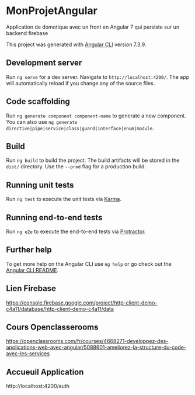 # MonProjetAngular

Application de domotique avec un front en Angular 7 qui persiste sur un backend firebase

This project was generated with [Angular CLI](https://github.com/angular/angular-cli) version 7.3.9.

## Development server

Run `ng serve` for a dev server. Navigate to `http://localhost:4200/`. The app will automatically reload if you change any of the source files.

## Code scaffolding

Run `ng generate component component-name` to generate a new component. You can also use `ng generate directive|pipe|service|class|guard|interface|enum|module`.

## Build

Run `ng build` to build the project. The build artifacts will be stored in the `dist/` directory. Use the `--prod` flag for a production build.

## Running unit tests

Run `ng test` to execute the unit tests via [Karma](https://karma-runner.github.io).

## Running end-to-end tests

Run `ng e2e` to execute the end-to-end tests via [Protractor](http://www.protractortest.org/).

## Further help

To get more help on the Angular CLI use `ng help` or go check out the [Angular CLI README](https://github.com/angular/angular-cli/blob/master/README.md).

## Lien Firebase

https://console.firebase.google.com/project/http-client-demo-c4a11/database/http-client-demo-c4a11/data

## Cours Openclasserooms

https://openclassrooms.com/fr/courses/4668271-developpez-des-applications-web-avec-angular/5088601-ameliorez-la-structure-du-code-avec-les-services

## Accueuil Application 

http://localhost:4200/auth
